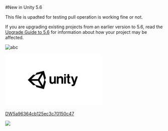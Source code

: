 #New in Unity 5.6
 
This file is upadted for testing pull operation is working fine or not.

If you are upgrading existing projects from an earlier version to 5.6, read the [Upgrade Guide to 5.6](UpgradeGuide56) for information about how your project may be affected.


![abc](DevImages/unity.png)

![abc](Images/DW5a963922d2f2b83b4ce3e9c6_5b0d2010efcd013198d41b72.png)


[DW5a96364cb125ec3c70150c47](Examples/DW5a96364cb125ec3c70150c47.txt)

![](https://images.pexels.com/photos/67636/rose-blue-flower-rose-blooms-67636.jpeg)
